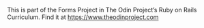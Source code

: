This is part of the Forms Project in The Odin Project’s Ruby on Rails Curriculum. Find it at https://www.theodinproject.com